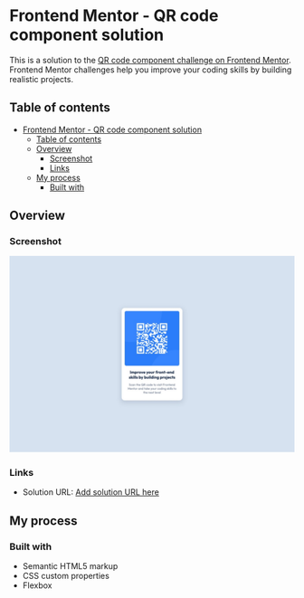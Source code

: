 # Frontend Mentor - QR code component solution

This is a solution to the [QR code component challenge on Frontend Mentor](https://www.frontendmentor.io/challenges/qr-code-component-iux_sIO_H). Frontend Mentor challenges help you improve your coding skills by building realistic projects. 

## Table of contents

- [Frontend Mentor - QR code component solution](#frontend-mentor---qr-code-component-solution)
  - [Table of contents](#table-of-contents)
  - [Overview](#overview)
    - [Screenshot](#screenshot)
    - [Links](#links)
  - [My process](#my-process)
    - [Built with](#built-with)

## Overview

### Screenshot

![Screenshot](./screenshot.jpeg)

### Links

- Solution URL: [Add solution URL here](https://github.com/ahmadf20/frontendmentor/tree/main/qr-code-component-main)

## My process

### Built with

- Semantic HTML5 markup
- CSS custom properties
- Flexbox